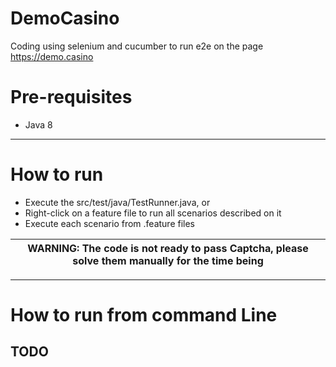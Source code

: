 # DemoCasino

Coding using selenium and cucumber to run e2e on the page https://demo.casino

# Pre-requisites

- Java 8

----

# How to run

- Execute the src/test/java/TestRunner.java, or
- Right-click on a feature file to run all scenarios described on it
- Execute each scenario from .feature files

| WARNING: The code is not ready to pass Captcha, please solve them manually for the time being |
| --- |
----

# How to run from command Line

## TODO